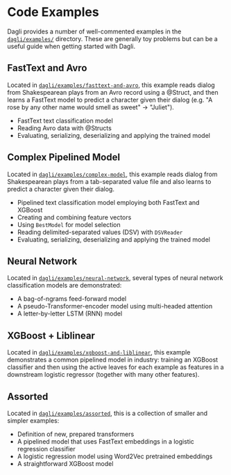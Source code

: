 # Code Examples
Dagli provides a number of well-commented examples in the [`dagli/examples/`](../examples) directory.  These are 
generally toy problems but can be a useful guide when getting started with Dagli.

## FastText and Avro
Located in [`dagli/examples/fasttext-and-avro`](../examples/fasttext-and-avro/src/main/java/com/linkedin/dagli/examples/fasttextandavro), 
this example reads dialog from Shakespearean plays from an Avro record using a @Struct, and then learns a FastText model 
to predict a character given their dialog (e.g. "A rose by any other name would smell as sweet" -> "Juliet").
- FastText text classification model
- Reading Avro data with @Structs
- Evaluating, serializing, deserializing and applying the trained model

## Complex Pipelined Model
Located in [`dagli/examples/complex-model`](../examples/complex-model/src/main/java/com/linkedin/dagli/examples/complexmodel), 
this example reads dialog from Shakespearean plays from a tab-separated value file and also learns to predict a 
character given their dialog.
- Pipelined text classification model employing both FastText and XGBoost
- Creating and combining feature vectors
- Using `BestModel` for model selection
- Reading delimited-separated values (DSV) with `DSVReader`
- Evaluating, serializing, deserializing and applying the trained model

## Neural Network
Located in [`dagli/examples/neural-network`](../examples/neural-network/src/main/java/com/linkedin/dagli/examples/neuralnetwork), 
several types of neural network classification models are demonstrated:
- A bag-of-ngrams feed-forward model
- A pseudo-Transformer-encoder model using multi-headed attention
- A letter-by-letter LSTM (RNN) model

## XGBoost + Liblinear
Located in [`dagli/examples/xgboost-and-liblinear`](../examples/xgboost-and-liblinear/src/main/java/com/linkedin/dagli/examples/complexmodel), 
this example demonstrates a common pipelined model in industry: training an XGBoost classifier and then using the active 
leaves for each example as features in a downstream logistic regressor (together with many other features).

## Assorted
Located in [`dagli/examples/assorted`](../examples/assorted/src/main/java/com/linkedin/dagli/assorted), this is a 
collection of smaller and simpler examples:
- Definition of new, prepared transformers
- A pipelined model that uses FastText embeddings in a logistic regression classifier
- A logistic regression model using Word2Vec pretrained embeddings
- A straightforward XGBoost model